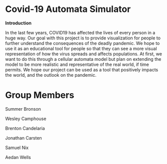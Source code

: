 # Covid-19 Automata Simulator

**Introduction**

In the last few years, COVID19 has affected the lives of every person in a huge way. Our goal with this project is to provide visualization for people to further understand the consequences of the deadly pandemic. We hope to use it as an educational tool for people so that they can see a more visual representation of how the virus spreads and affects populations. At first, we want to do this through a cellular automata model but plan on extending the model to be more realistic and representative of the real world, if time permits. We hope our project can be used as a tool that positively impacts the world, and the outlook on the pandemic.


# **Group Members**
  Summer Bronson
  
  Wesley Camphouse
  
  Brenton Candelaria
  
  Jonathan Carsten
  
  Samuel Nix
  
  Aedan Wells
  
